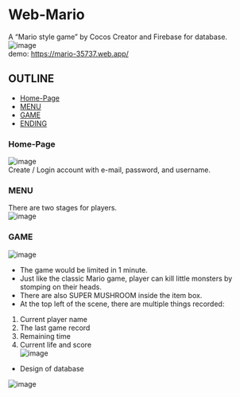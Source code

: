 # Web-Mario
A “Mario style game” by Cocos Creator and Firebase for database.   
![image](https://user-images.githubusercontent.com/86723888/179404131-d080b4b6-326e-4ee7-8473-4ce7da333b88.png)  
demo: https://mario-35737.web.app/  
  
  
  
  
## OUTLINE
* [Home-Page](#Home-Page)
* [MENU](#MENU)
* [GAME](#GAME)
* [ENDING](#ENDING)
  
  
### Home-Page
![image](https://user-images.githubusercontent.com/86723888/179410797-fab614e4-fede-473d-bf8e-fda2d0ebccab.png)  
Create / Login account with e-mail, password, and username.
  
   
### MENU
There are two stages for players.  
![image](https://user-images.githubusercontent.com/86723888/179410905-4e552492-dd3f-4834-8806-d50fceef0e57.png)
  
  

### GAME
![image](https://user-images.githubusercontent.com/86723888/179411008-cbfb4faa-0afa-4dae-895b-d9ce187c4a5e.png)
* The game would be limited in 1 minute.
* Just like the classic Mario game, player can kill little monsters by stomping on their heads.
* There are also SUPER MUSHROOM inside the item box.
* At the top left of the scene, there are multiple things recorded:  
1. Current player name
2. The last game record
3. Remaining time
4. Current life and score  
![image](https://user-images.githubusercontent.com/86723888/179411359-ccee2a91-3e4a-43e9-9c34-f20ac20ca4d9.png)
  
  
  
  
  
  
* Design of database  
  
![image](https://user-images.githubusercontent.com/86723888/179411896-4eb23c20-0f46-4f0a-9921-283eae8b4c87.png)

  
  



 
  
  

